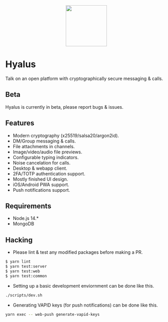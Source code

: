 <div align="center">
  <img src="https://raw.githubusercontent.com/hyalusapp/hyalus/master/packages/client-web/src/assets/images/icon-circle.png" width="128" height="128">
</div>

# Hyalus

Talk on an open platform with cryptographically secure messaging & calls.

## Beta

Hyalus is currently in beta, please report bugs & issues.

## Features

- Modern cryptography (x25519/salsa20/argon2id).
- DM/Group messaging & calls.
- File attachments in channels.
- Image/video/audio file previews.
- Configurable typing indicators.
- Noise cancelation for calls.
- Desktop & webapp client.
- 2FA/TOTP authentication support.
- Mostly finished UI design.
- iOS/Android PWA support.
- Push notifications support.

## Requirements

- Node.js 14.\*
- MongoDB

## Hacking

- Please lint & test any modified packages before making a PR.

```sh
$ yarn lint
$ yarn test:server
$ yarn test:web
$ yarn test:common
```

- Setting up a basic development enviornment can be done like this.

```sh
./scripts/dev.sh
```

- Generating VAPID keys (for push notifications) can be done like this.

```sh
yarn exec -- web-push generate-vapid-keys
```
